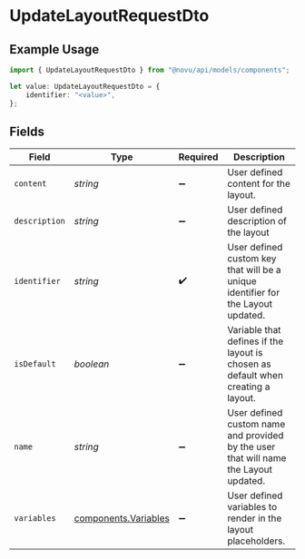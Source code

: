 # UpdateLayoutRequestDto

## Example Usage

```typescript
import { UpdateLayoutRequestDto } from "@novu/api/models/components";

let value: UpdateLayoutRequestDto = {
    identifier: "<value>",
};
```

## Fields

| Field                                                                                | Type                                                                                 | Required                                                                             | Description                                                                          |
| ------------------------------------------------------------------------------------ | ------------------------------------------------------------------------------------ | ------------------------------------------------------------------------------------ | ------------------------------------------------------------------------------------ |
| `content`                                                                            | *string*                                                                             | :heavy_minus_sign:                                                                   | User defined content for the layout.                                                 |
| `description`                                                                        | *string*                                                                             | :heavy_minus_sign:                                                                   | User defined description of the layout                                               |
| `identifier`                                                                         | *string*                                                                             | :heavy_check_mark:                                                                   | User defined custom key that will be a unique identifier for the Layout updated.     |
| `isDefault`                                                                          | *boolean*                                                                            | :heavy_minus_sign:                                                                   | Variable that defines if the layout is chosen as default when creating a layout.     |
| `name`                                                                               | *string*                                                                             | :heavy_minus_sign:                                                                   | User defined custom name and provided by the user that will name the Layout updated. |
| `variables`                                                                          | [components.Variables](../../models/components/variables.md)                         | :heavy_minus_sign:                                                                   | User defined variables to render in the layout placeholders.                         |